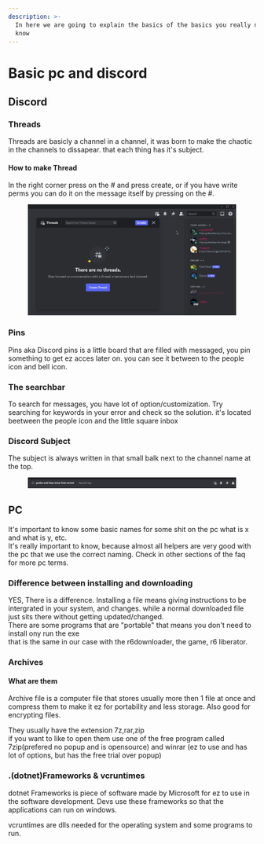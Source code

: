 ```yaml
---
description: >-
  In here we are going to explain the basics of the basics you really need to
  know
---
```


# Basic pc and discord

## Discord

### Threads

Threads are basicly a channel in a channel, it was born to make the chaotic in the channels to dissapear. that each thing has it's subject.

#### How to make Thread

In the right corner press on the # and press create, or if you have write perms you can do it on the message itself by pressing on the #.

<figure><img src="../.gitbook/assets/image (1).png" alt=""><figcaption></figcaption></figure>

### Pins

Pins aka Discord pins is a little board that are filled with messaged, you pin something to get ez acces later on. you can see it between to the people icon and bell icon.

### The searchbar

To search for messages, you have lot of option/customization. Try searching for keywords in your error and check so the solution. it's located beetween the people icon and the little square inbox

### Discord Subject

The subject is always written in that small balk next to the channel name at the top.

<figure><img src="../.gitbook/assets/image.png" alt=""><figcaption></figcaption></figure>

## PC

It's important to know some basic names for some shit on the pc what is x and what is y, etc.\
It's really important to know, because almost all helpers are very good with the pc that we use the correct naming. Check in other sections of the faq for more pc terms.

### Difference between installing and downloading

YES, There is a difference. Installing a file means giving instructions to be intergrated in your system, and changes. while a normal downloaded file just sits there without getting updated/changed. \
There are some programs that are "portable" that means you don't need to install ony run the exe\
that is the same in our case with the r6downloader, the game, r6 liberator.

### Archives

#### What are them

Archive file is a computer file that stores usually more then 1 file at once and compress them to make it ez for portability and less storage. Also good for encrypting files.

They usually have the extension 7z,rar,zip\
if you want to like to open them use one of the free program called 7zip(prefered no popup and is opensource) and winrar (ez to use and has lot of options, but has the free trial over popup)

### .(dotnet)Frameworks & vcruntimes

dotnet Frameworks is piece of software made by Microsoft for ez to use in the software development. Devs use these frameworks so that the applications can run on windows.

vcruntimes are dlls needed for the operating system and some programs to run.

### &#x20;
